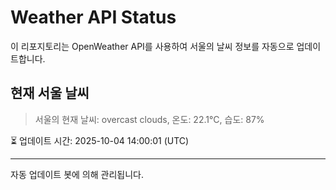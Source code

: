 
# Weather API Status

이 리포지토리는 OpenWeather API를 사용하여 서울의 날씨 정보를 자동으로 업데이트합니다.

## 현재 서울 날씨
> 서울의 현재 날씨: overcast clouds, 온도: 22.1°C, 습도: 87%

⏳ 업데이트 시간: 2025-10-04 14:00:01 (UTC)

---
자동 업데이트 봇에 의해 관리됩니다.
